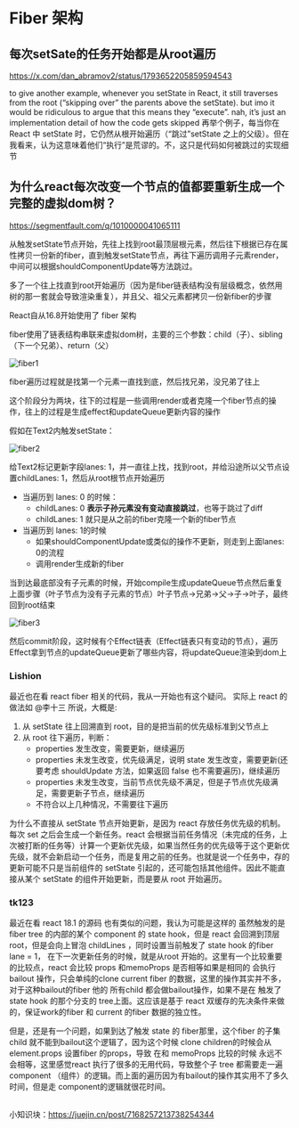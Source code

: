 # Fiber 架构

## 每次setSate的任务开始都是从root遍历
https://x.com/dan_abramov2/status/1793652205859594543

to give another example, whenever you setState in React, it still traverses from the root (“skipping over” the parents above the setState). but imo it would be ridiculous to argue that this means they “execute”. nah, it’s just an implementation detail of how the code gets skipped
再举个例子，每当你在 React 中 setState 时，它​​仍然从根开始遍历（“跳过”setState 之上的父级）。但在我看来，认为这意味着他们“执行”是荒谬的。不，这只是代码如何被跳过的实现细节


## 为什么react每次改变一个节点的值都要重新生成一个完整的虚拟dom树？

https://segmentfault.com/q/1010000041065111

从触发setState节点开始，先往上找到root最顶层根元素，然后往下根据已存在属性拷贝一份新的fiber，直到触发setState节点，再往下遍历调用子元素render，中间可以根据shouldComponentUpdate等方法跳过。

多了一个往上找直到root开始遍历（因为是fiber链表结构没有层级概念，依然用树的那一套就会导致渲染重复），并且父、祖父元素都拷贝一份新fiber的步骤

React自从16.8开始使用了 fiber 架构

fiber使用了链表结构串联来虚拟dom树，主要的三个参数：child（子）、sibling（下一个兄弟）、return（父）

![fiber1](/assets/images/fiber1.webp)

fiber遍历过程就是找第一个元素一直找到底，然后找兄弟，没兄弟了往上

这个阶段分为两块，往下的过程是一些调用render或者克隆一个fiber节点的操作，往上的过程是生成effect和updateQueue更新内容的操作

假如在Text2内触发setState：

![fiber2](/assets/images/fiber2.webp)

给Text2标记更新字段lanes: 1，并一直往上找，找到root，并给沿途所以父节点设置childLanes: 1，然后从root根节点开始遍历

- 当遍历到 lanes: 0 的时候：
  - childLanes: 0 **表示子孙元素没有变动直接跳过**，也等于跳过了diff
  - childLanes: 1 就只是从之前的fiber克隆一个新的fiber节点
- 当遍历到 lanes: 1的时候
  - 如果shouldComponentUpdate或类似的操作不更新，则走到上面lanes: 0的流程
  - 调用render生成新的fiber

当到达最底部没有子元素的时候，开始compile生成updateQueue节点然后重复上面步骤（叶子节点为没有子元素的节点）叶子节点->兄弟->父->子->叶子，最终回到root结束

![fiber3](/assets/images/fiber3.webp)

然后commit阶段，这时候有个Effect链表（Effect链表只有变动的节点），遍历Effect拿到节点的updateQueue更新了哪些内容，将updateQueue渲染到dom上

### Lishion

最近也在看 react fiber 相关的代码，我从一开始也有这个疑问。
实际上 react 的做法如 @李十三 所说，大概是:

1. 从 setState 往上回溯直到 root，目的是把当前的优先级标准到父节点上
2. 从 root 往下遍历，判断：
    - properties 发生改变，需要更新，继续遍历
    - properties 未发生改变，优先级满足，说明 state 发生改变，需要更新(还要考虑 shouldUpdate 方法，如果返回 false 也不需要遍历)，继续遍历
    - properties 未发生改变，当前节点优先级不满足，但是子节点优先级满足，需要更新子节点，继续遍历
    - 不符合以上几种情况，不需要往下遍历

为什么不直接从 setState 节点开始更新，是因为 react 存放任务优先级的机制。每次 set 之后会生成一个新任务。react 会根据当前任务情况（未完成的任务，上次被打断的任务等）计算一个更新优先级，如果当然任务的优先级等于这个更新优先级，就不会新启动一个任务，而是复用之前的任务。也就是说一个任务中，存的更新可能不只是当前组件的 setState 引起的，还可能包括其他组件。因此不能直接从某个 setState 的组件开始更新，而是要从 root 开始遍历。

### tk123

最近在看 react 18.1 的源码 也有类似的问题，我认为可能是这样的
虽然触发的是fiber tree 的内部的某个 component 的 state hook，但是 react 会回溯到顶层root，但是会向上冒泡 childLines ，同时设置当前触发了 state hook 的fiber lane = 1，
在下一次更新任务的时候，就是从root 开始的。这里有一个比较重要的比较点，react 会比较 props 和memoProps 是否相等如果是相同的 会执行 bailout 操作，只会单纯的clone current fiber 的数据，这里的操作其实并不多，对于这种bailout的fiber 他的 所有child 都会做bailout操作，如果不是在 触发了 state hook 的那个分支的 tree上面。这应该是基于 react 双缓存的先决条件来做的，保证work的fiber 和 current 的fiber 数据的独立性。

但是，还是有一个问题，如果到达了触发 state 的 fiber那里，这个fiber 的子集child 就不能到bailout这个逻辑了，因为这个时候 clone children的时候会从 element.props 设置fiber 的props，导致 在和 memoProps 比较的时候 永远不会相等，这里感觉react 执行了很多的无用代码，导致整个子 tree 都需要走一遍 component （组件）的逻辑。而上面的遍历因为有bailout的操作其实用不了多久时间，但是走 component的逻辑就很花时间。


## 

小知识块：https://juejin.cn/post/7168257213738254344